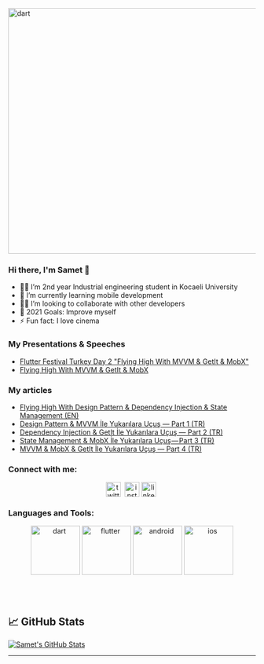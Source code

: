  <img src="https://miro.medium.com/max/1400/0*vowtRZE_wvyVA7CB" alt="dart" width="1000" height="500"/>  
 
### Hi there, I'm Samet 👋 

- 👨‍🏫 I’m 2nd year Industrial engineering student in Kocaeli University
- 📱 I’m currently learning mobile development
- 🙋‍♂️ I’m looking to collaborate with other developers
- 🥅 2021 Goals: Improve myself 
- ⚡ Fun fact: I love cinema 

### My Presentations & Speeches

- [Flutter Festival Turkey Day 2 "Flying High With MVVM & GetIt & MobX"](https://youtu.be/WdV0uUC-eTw?t=16206)
- [Flying High With MVVM & GetIt & MobX](https://docs.google.com/presentation/d/1EPxPekEA2-5JOMZxt9NtbLcIOuSmWFrw_H5oW_n-IQo/edit?usp=sharing)

### My articles

- [Flying High With Design Pattern & Dependency Injection & State Management (EN)](https://medium.com/flutter-community/flying-high-with-design-pattern-dependency-injection-state-management-f001f584512f)
- [Design Pattern & MVVM İle Yukarılara Uçuş — Part 1 (TR)](https://medium.com/flutter-students-club/design-pattern-mvvm-i%CC%87le-yukar%C4%B1lara-u%C3%A7u%C5%9F-part-1-338e68cc1040)
- [Dependency Injection & GetIt İle Yukarılara Uçuş — Part 2 (TR)](https://medium.com/flutter-students-club/dependency-injection-getit-i%CC%87le-yukar%C4%B1lara-u%C3%A7u%C5%9F-part-2-e12fdb90907b)
- [State Management & MobX İle Yukarılara Uçuş — Part 3 (TR)](https://medium.com/flutter-students-club/state-management-mobx-i%CC%87le-yukar%C4%B1lara-u%C3%A7u%C5%9F-part-3-662374a0db27)
- [MVVM & MobX & GetIt İle Yukarılara Uçuş — Part 4 (TR)](https://medium.com/flutter-students-club/mvvm-mobx-getit-i%CC%87le-yukar%C4%B1lara-u%C3%A7u%C5%9F-part-4-eb9e74bfbad9)
 


### Connect with me:

<p align="center">
<a href="https://twitter.com/sametcilingirrr" target="blank"><img align="center" src="https://cdn.jsdelivr.net/npm/simple-icons@3.0.1/icons/twitter.svg" alt="twitter" height="30" width="30" /></a>&nbsp;
<a href="https://www.instagram.com/sametcilingirr"><img align="center" alt="instagram" width="30px" src="https://cdn.jsdelivr.net/npm/simple-icons@3.0.1/icons/instagram.svg" /></a>
<a href="https://linkedin.com/in/sametcilingir" target="blank"><img align="center" src="https://cdn.jsdelivr.net/npm/simple-icons@3.0.1/icons/linkedin.svg" alt="linkedin" height="30" width="30" /></a>&nbsp;

</p>

### Languages and Tools:

<p align="center">
      <img src="https://www.vectorlogo.zone/logos/dartlang/dartlang-ar21.svg" alt="dart" width="100" height="100"/>    
       <img src="https://www.vectorlogo.zone/logos/flutterio/flutterio-ar21.svg" alt="flutter" width="100" height="100"/> 
       <img src="https://www.vectorlogo.zone/logos/android/android-ar21.svg" alt="android" width="100" height="100"/> 
       <img src="https://www.vectorlogo.zone/logos/apple/apple-ar21.svg" alt="ios" width="100" height="100"/> 
</p>
<br />
<br />

## &#x1f4c8; GitHub Stats

<a href="https://github.com/sametcilingir/sametcilingir">
  <img align="center" src="https://github-readme-stats.vercel.app/api?username=sametcilingir" alt="Samet's GitHub Stats" />
</a>



<!-- links to social media icons -->

<!-- icons with padding -->

[1.1]: http://i.imgur.com/tXSoThF.png (twitter icon with padding)
[2.1]: http://i.imgur.com/0o48UoR.png (github icon with padding)

<!-- icons without padding -->

[1.2]: http://i.imgur.com/wWzX9uB.png (twitter icon without padding)
[2.2]: http://i.imgur.com/9I6NRUm.png (github icon without padding)
[3.2]: https://raw.githubusercontent.com/MartinHeinz/MartinHeinz/master/linkedin-3-16.png (LinkedIn icon without padding)


---

